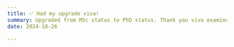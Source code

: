 ```yaml
---
title: ✅ Had my upgrade viva!
summary: Upgraded from MSc status to PhD status. Thank you viva examiners [Terry Soo](https://tsoo-math.github.io/), [Liam Solus](https://people.kth.se/~solus/) and [Ioanna Manolopoulou](https://ioannamanolopoulou.github.io/)!
date: 2024-10-26

---
```

